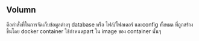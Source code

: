## Volumn

คือคำสั่งที่ในการจัดเก็บข้อมูลต่างๆ database หรือ ไฟล์/โฟลเดอร์ และconfig ทั้งหมด ที่ถูกสร้างขึ้นโดย docker container ใช้กำหนดpart ใน image ของ container นั้นๆ


